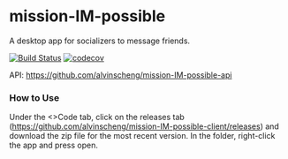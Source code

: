 # mission-IM-possible
A desktop app for socializers to message friends.

[![Build Status](https://travis-ci.org/alvinscheng/mission-IM-possible-client.svg?branch=master)](https://travis-ci.org/alvinscheng/mission-IM-possible-client)
[![codecov](https://codecov.io/gh/alvinscheng/mission-IM-possible-client/branch/master/graph/badge.svg)](https://codecov.io/gh/alvinscheng/mission-IM-possible-client)

API: https://github.com/alvinscheng/mission-IM-possible-api

### How to Use

Under the <>Code tab, click on the releases tab (https://github.com/alvinscheng/mission-IM-possible-client/releases) and download the zip file for the most recent version. In the folder, right-click the app and press open.
